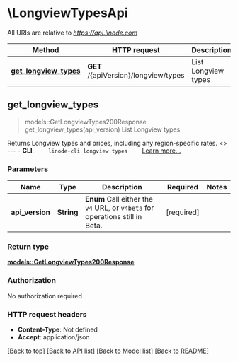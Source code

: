 # \LongviewTypesApi

All URIs are relative to *https://api.linode.com*

Method | HTTP request | Description
------------- | ------------- | -------------
[**get_longview_types**](LongviewTypesApi.md#get_longview_types) | **GET** /{apiVersion}/longview/types | List Longview types



## get_longview_types

> models::GetLongviewTypes200Response get_longview_types(api_version)
List Longview types

Returns Longview types and prices, including any region-specific rates.   <<LB>>  ---   - __CLI__.      ```     linode-cli longview types     ```      [Learn more...](https://techdocs.akamai.com/cloud-computing/docs/getting-started-with-the-linode-cli)

### Parameters


Name | Type | Description  | Required | Notes
------------- | ------------- | ------------- | ------------- | -------------
**api_version** | **String** | __Enum__ Call either the `v4` URL, or `v4beta` for operations still in Beta. | [required] |

### Return type

[**models::GetLongviewTypes200Response**](get_longview_types_200_response.md)

### Authorization

No authorization required

### HTTP request headers

- **Content-Type**: Not defined
- **Accept**: application/json

[[Back to top]](#) [[Back to API list]](../README.md#documentation-for-api-endpoints) [[Back to Model list]](../README.md#documentation-for-models) [[Back to README]](../README.md)

